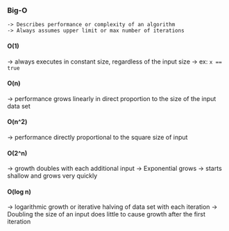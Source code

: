 ### Big-O
	-> Describes performance or complexity of an algorithm
	-> Always assumes upper limit or max number of iterations

#### O(1)
-> always executes in constant size, regardless of the input size
	->  ex: `x == true` 

#### O(n)
-> performance grows linearly in direct proportion to the size of the input data set

#### O(n^2)
-> performance directly proportional to the square size of input

#### O(2^n)
-> growth doubles with each additional input
	->  Exponential grows -> starts shallow and grows very quickly

#### O(log n)
-> logarithmic growth or iterative halving of data set with each iteration
	->  Doubling the size of an input does little to cause growth after the first iteration
